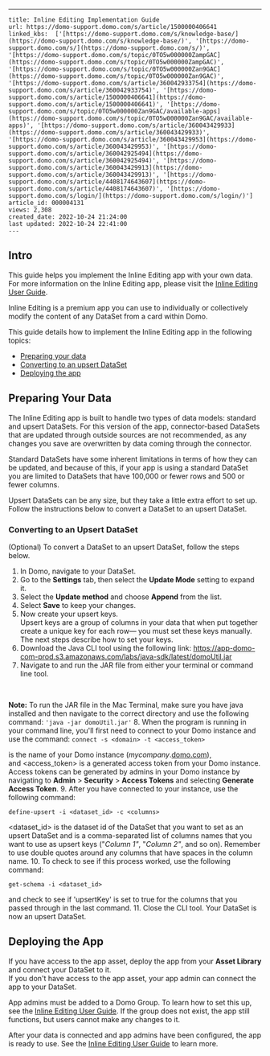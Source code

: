---
    title: Inline Editing Implementation Guide
    url: https://domo-support.domo.com/s/article/1500000406641
    linked_kbs:  ['[https://domo-support.domo.com/s/knowledge-base/](https://domo-support.domo.com/s/knowledge-base/)', '[https://domo-support.domo.com/s/](https://domo-support.domo.com/s/)', '[https://domo-support.domo.com/s/topic/0TO5w000000ZampGAC](https://domo-support.domo.com/s/topic/0TO5w000000ZampGAC)', '[https://domo-support.domo.com/s/topic/0TO5w000000Zan9GAC](https://domo-support.domo.com/s/topic/0TO5w000000Zan9GAC)', '[https://domo-support.domo.com/s/article/360042933754](https://domo-support.domo.com/s/article/360042933754)', '[https://domo-support.domo.com/s/article/1500000406641](https://domo-support.domo.com/s/article/1500000406641)', '[https://domo-support.domo.com/s/topic/0TO5w000000Zan9GAC/available-apps](https://domo-support.domo.com/s/topic/0TO5w000000Zan9GAC/available-apps)', '[https://domo-support.domo.com/s/article/360043429933](https://domo-support.domo.com/s/article/360043429933)', '[https://domo-support.domo.com/s/article/360043429953](https://domo-support.domo.com/s/article/360043429953)', '[https://domo-support.domo.com/s/article/360042925494](https://domo-support.domo.com/s/article/360042925494)', '[https://domo-support.domo.com/s/article/360043429913](https://domo-support.domo.com/s/article/360043429913)', '[https://domo-support.domo.com/s/article/4408174643607](https://domo-support.domo.com/s/article/4408174643607)', '[https://domo-support.domo.com/s/login/](https://domo-support.domo.com/s/login/)']
    article_id: 000004131
    views: 2,308
    created_date: 2022-10-24 21:24:00
    last updated: 2022-10-24 22:41:00
    ---



Intro
-----


This guide helps you implement the Inline Editing app with your own data. For more information on the Inline Editing app, please visit the [Inline Editing User Guide](https://domo-support.domo.com/s/article/360042933754?language=en_US).  
  
Inline Editing is a premium app you can use to individually or collectively modify the content of any DataSet from a card within Domo.  
  
This guide details how to implement the Inline Editing app in the following topics:


* [Preparing your data](#prepare_data)
* [Converting to an upsert DataSet](#upsert)
* [Deploying the app](#deploy_app)


Preparing Your Data
-------------------


The Inline Editing app is built to handle two types of data models: standard and upsert DataSets. For this version of the app, connector-based DataSets that are updated through outside sources are not recommended, as any changes you save are overwritten by data coming through the connector. 


Standard DataSets have some inherent limitations in terms of how they can be updated, and because of this, if your app is using a standard DataSet you are limited to DataSets that have 100,000 or fewer rows and 500 or fewer columns.


Upsert DataSets can be any size, but they take a little extra effort to set up. Follow the instructions below to convert a DataSet to an upsert DataSet.


### Converting to an Upsert DataSet


(Optional) To convert a DataSet to an upsert DataSet, follow the steps below. 


1. In Domo, navigate to your DataSet.
2. Go to the **Settings** tab, then select the **Update Mode** setting to expand it.
3. Select the **Update method** and choose **Append** from the list.
4. Select **Save** to keep your changes.
5. Now create your upsert keys.  
 Upsert keys are a group of columns in your data that when put together create a unique key for each row— you must set these keys manually.
 The next steps describe how to set your keys.
6. Download the Java CLI tool using the following link: <https://app-domo-com-prod.s3.amazonaws.com/labs/java-sdk/latest/domoUtil.jar>
7. Navigate to and run the JAR file from either your terminal or command line tool.
  




 

**Note:** To run the JAR file in the Mac Terminal, make sure you have java installed and then navigate to the correct directory and use the following command: `'java -jar domoUtil.jar'`
8. When the program is running in your command line, you'll first need to connect to your Domo instance and use the command:
 `connect -s <domain> -t <access_token>`


<domain> is the name of your Domo instance (*mycompany*.[domo.com](http://domo.com)), and <access\_token> is a generated access token from your Domo instance. Access tokens can be generated by admins in your Domo instance by navigating to **Admin** > **Security** > **Access Tokens** and selecting **Generate Access Token**.
9. After you have connected to your instance, use the following command: 


`define-upsert -i <dataset_id> -c <columns>`


<dataset\_id> is the dataset id of the DataSet that you want to set as an upsert DataSet and <columns> is a comma-separated list of columns names that you want to use as upsert keys ("*Column 1"*, "*Column 2"*, and so on). Remember to use double quotes around any columns that have spaces in the column name.
10. To check to see if this process worked, use the following command:


`get-schema -i <dataset_id>`


and check to see if 'upsertKey' is set to true for the columns that you passed through in the last command.
11. Close the CLI tool. Your DataSet is now an upsert DataSet.


Deploying the App
-----------------


If you have access to the app asset, deploy the app from your **Asset Library** and connect your DataSet to it.  
If you don't have access to the app asset, your app admin can connect the app to your DataSet.


App admins must be added to a Domo Group. To learn how to set this up, see the [Inline Editing User Guide](http://domo-support.domo.com/s/article/360042933754?language=en_US). If the group does not exist, the app still functions, but users cannot make any changes to it.


After your data is connected and app admins have been configured, the app is ready to use. See the [Inline Editing User Guide](https://domo-support.domo.com/s/article/360042933754?language=en_US) to learn more.


 